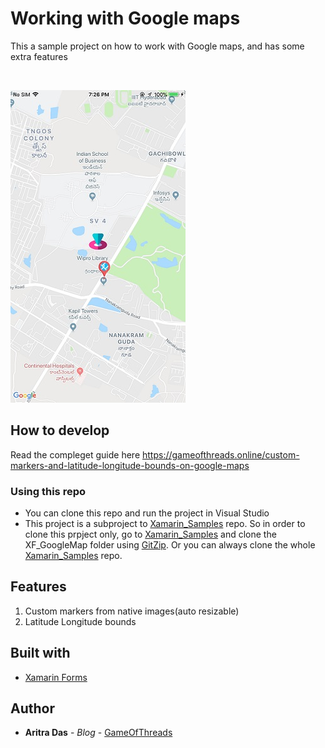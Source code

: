 # Working with Google maps
This a sample project on how to work with Google maps, and has some extra features

<br/>

![demo](img/sc.jpg)

## How to develop
Read the compleget guide here
https://gameofthreads.online/custom-markers-and-latitude-longitude-bounds-on-google-maps

### Using this repo
* You can clone this repo and run the project in Visual Studio
* This project is a subproject to [Xamarin_Samples](https://github.com/dev-aritra/Xamarin_Samples/) repo. So in order to clone this prpject only, go to [Xamarin_Samples](https://github.com/dev-aritra/Xamarin_Samples/) and clone the XF_GoogleMap folder using [GitZip](https://kinolien.github.io/gitzip/). Or you can always clone the whole [Xamarin_Samples](https://github.com/dev-aritra/Xamarin_Samples/) repo.

## Features
1. Custom markers from native images(auto resizable)
2. Latitude Longitude bounds

## Built with 
* [Xamarin Forms](https://docs.microsoft.com/en-us/xamarin/xamarin-forms/)

## Author

* **Aritra Das** - *Blog* - [GameOfThreads](https://gameofthreads.online/)
